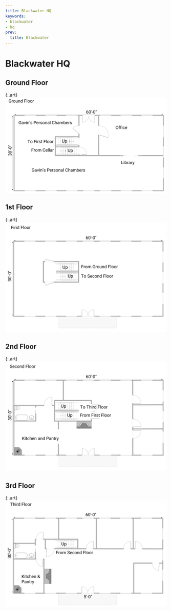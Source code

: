 ```yaml
---
title: Blackwater HQ
keywords:
- blackwater
- hq
prev:
  title: Blackwater
---
```


# Blackwater HQ

## Ground Floor

{:.art}
![Ground Floor](art/hq0.svg "Ground Floor")

## 1st Floor

{:.art}
![1st Floor](art/hq1.svg "1st Floor")

## 2nd Floor

{:.art}
![2nd Floor](art/hq2.svg "2nd Floor")

## 3rd Floor

{:.art}
![3rd Floor](art/hq3.svg "3rd Floor")
